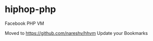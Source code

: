 hiphop-php
==========

Facebook PHP VM

Moved to https://github.com/nareshv/hhvm Update your Bookmarks
